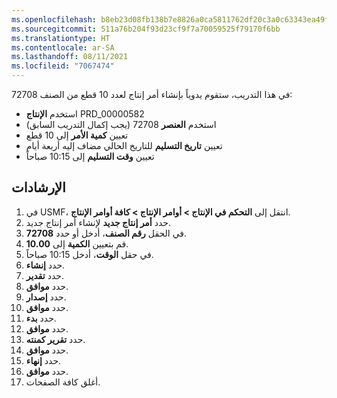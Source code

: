 ```yaml
---
ms.openlocfilehash: b8eb23d08fb138b7e8826a0ca5811762df20c3a0c63343ea49f82197634090ee
ms.sourcegitcommit: 511a76b204f93d23cf9f7a70059525f79170f6bb
ms.translationtype: HT
ms.contentlocale: ar-SA
ms.lasthandoff: 08/11/2021
ms.locfileid: "7067474"
---
```

في هذا التدريب، ستقوم يدوياً بإنشاء أمر إنتاج لعدد 10 قطع من الصنف 72708:

-   استخدم **الإنتاج** PRD_00000582
-   استخدم **العنصر** 72708 (يجب إكمال التدريب السابق)
-   تعيين **كمية الأمر** إلى 10 قطع
-   تعيين **تاريخ التسليم** للتاريخ الحالي مضاف إليه أربعة أيام
-   تعيين **وقت التسليم** إلى 10:15 صباحاً

## <a name="instructions"></a>الإرشادات

1.  في USMF، انتقل إلى **التحكم في الإنتاج > أوامر الإنتاج > كافة أوامر الإنتاج**.
2.  حدد **أمر إنتاج جديد** لإنشاء أمر إنتاج جديد.
3.  في الحقل **رقم الصنف**، أدخل أو حدد **72708**.
4.  قم بتعيين **الكمية** إلى **10.00**.
5.  في حقل **الوقت**، أدخل 10:15 صباحاً.
6.  حدد **إنشاء**.
7.  حدد **تقدير**.
8.  حدد **موافق**.
9.  حدد **إصدار**.
10. حدد **موافق**.
11. حدد **بدء**.
12. حدد **موافق**.
13. حدد **تقرير كمنته**.
14. حدد **موافق**.
15. حدد **إنهاء**.
16. حدد **موافق**.
17. أغلق كافة الصفحات.
